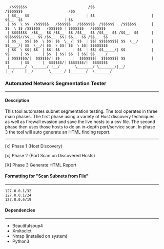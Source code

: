 
      /$$$$$$$                            /$$                           /$$$$$$$                     /$$                
     | $$__  $$                          | $$                          | $$__  $$                   | $$                
     | $$  \ $$  /$$$$$$   /$$$$$$   /$$$$$$$  /$$$$$$   /$$$$$$       | $$  \ $$ /$$$$$$   /$$$$$$ | $$$$$$$   /$$$$$$ 
     | $$$$$$$  /$$__  $$ /$$__  $$ /$$__  $$ /$$__  $$ /$$__  $$      | $$$$$$$//$$__  $$ /$$__  $$| $$__  $$ /$$__  $$
     | $$__  $$| $$  \ $$| $$  \__/| $$  | $$| $$$$$$$$| $$  \__/      | $$____/| $$  \__/| $$  \ $$| $$  \ $$| $$$$$$$$
     | $$  \ $$| $$  | $$| $$      | $$  | $$| $$_____/| $$            | $$     | $$      | $$  | $$| $$  | $$| $$_____/
     | $$$$$$$/|  $$$$$$/| $$      |  $$$$$$$|  $$$$$$$| $$            | $$     | $$      |  $$$$$$/| $$$$$$$/|  $$$$$$$
     |_______/  \______/ |__/       \_______/ \_______/|__/            |__/     |__/       \______/ |_______/  \_______/



### Automated Network Segmentation Tester
 ___
 
 #### Description
 
 This tool automates subnet segmentation testing. The tool operates in three
 main phases. The first phase using a variety of Host discovery techniques as
 well as firewall evasion and save the live hosts to a csv file. The second
 phase then uses those hosts to do an in-depth port/service scan. In phase 3 
 the tool will auto generate an HTML finding report.
 ___
 

[x] Phase 1 (Host Discovery)

[x] Phase 2 (Port Scan on Discovered Hosts)

[X] Phase 3 Generate HTML Report 

#### Formatting for "Scan Subnets from File"

---



```
127.0.0.1/32
127.0.0.1/24
127.0.0.6/19
```

 #### Dependencies 
---
  * Beautifulsoup4
  * Xmltodict
  * Nmap (installed on system)
  * Python3
